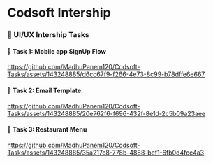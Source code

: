 # Codsoft Intership 
### 🌟 UI/UX Intership Tasks
#### 🌟 Task 1: Mobile app SignUp Flow 
https://github.com/MadhuPanem120/Codsoft-Tasks/assets/143248885/d6cc67f9-f266-4e73-8c99-b78dffe6e667

#### 🌟 Task 2: Email Template
https://github.com/MadhuPanem120/Codsoft-Tasks/assets/143248885/20e762f6-f696-432f-8e1d-2c5b09a23aee

#### 🌟 Task 3: Restaurant Menu
https://github.com/MadhuPanem120/Codsoft-Tasks/assets/143248885/35a217c8-778b-4888-bef1-6fb0d4fcc4a3
